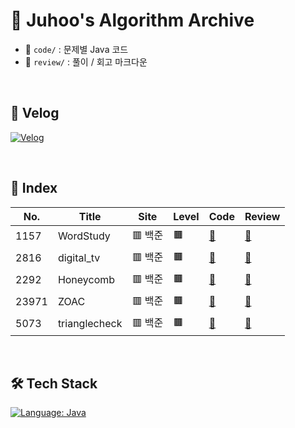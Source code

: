 # 🧠 Juhoo's Algorithm Archive

- 📂 `code/` : 문제별 Java 코드
- 📂 `review/` : 풀이 / 회고 마크다운

</br>

## 📎 Velog
[![Velog](https://img.shields.io/badge/Velog-Bluewave-20c997?style=for-the-badge&logo=velog&logoColor=white)](https://velog.io/@bluemango0312/posts)

</br>

## 🧾 Index

| No.   | Title          | Site  | Level              | Code | Review |
|-------|----------------|--------|---------------------|------|--------|
| 1157 | WordStudy | 🟥 백준 | 🟫  | [📄](./code/B_B1_1157_WordStudy.java) | [📝](./review/B_B1_1157_WordStudy.md) |
| 2816 | digital_tv | 🟥 백준 | 🟫  | [📄](./code/B_B1_2816_digital_tv.java) | [📝](./review/B_B1_2816_digital_tv.md) |
| 2292 | Honeycomb | 🟥 백준 | 🟫  | [📄](./code/B_B2_2292_Honeycomb.java) | [📝](./review/B_B2_2292_Honeycomb.md) |
| 23971 | ZOAC | 🟥 백준 | 🟫  | [📄](./code/B_B3_23971_ZOAC.java) | [📝](./review/B_B3_23971_ZOAC.md) |
| 5073 | trianglecheck | 🟥 백준 | 🟫  | [📄](./code/B_B3_5073_trianglecheck.java) | [📝](./review/B_B3_5073_trianglecheck.md) |

</br>

## 🛠 Tech Stack

[![Language: Java](https://img.shields.io/badge/Language-Java-007396?style=for-the-badge&logo=openjdk&logoColor=white)](https://www.java.com/)
